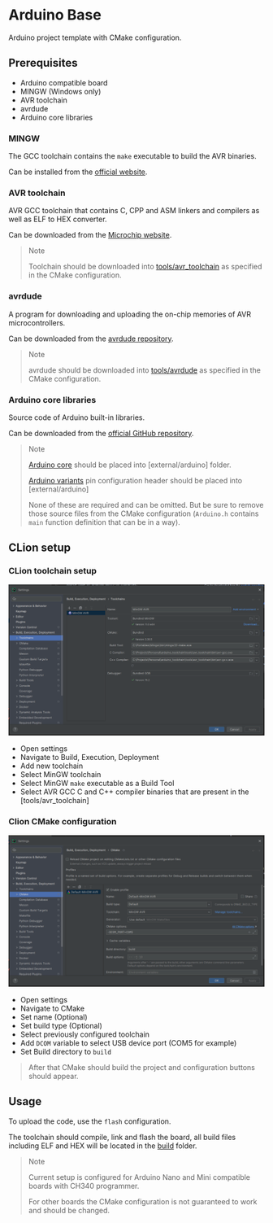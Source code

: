 # Arduino Base

Arduino project template with CMake configuration.

## Prerequisites

- Arduino compatible board
- MINGW (Windows only)
- AVR toolchain
- avrdude
- Arduino core libraries

### MINGW

The GCC toolchain contains the `make` executable to build the AVR binaries.

Can be installed from the [official website](https://www.mingw-w64.org/downloads/).

### AVR toolchain

AVR GCC toolchain that contains C, CPP and ASM linkers and compilers as well as ELF to HEX converter.

Can be downloaded from the [Microchip website](https://www.microchip.com/en-us/tools-resources/develop/microchip-studio/gcc-compilers).

> Note
> 
> Toolchain should be downloaded into [tools/avr_toolchain](tools/avr_toolchain) as specified in the CMake configuration.

### avrdude

A program for downloading and uploading the on-chip memories of AVR microcontrollers.

Can be downloaded from the [avrdude repository](https://github.com/avrdudes/avrdude).

> Note
> 
> avrdude should be downloaded into [tools/avrdude](tools/avrdude) as specified in the CMake configuration.

### Arduino core libraries

Source code of Arduino built-in libraries.

Can be downloaded from the [official GitHub repository](https://github.com/arduino/ArduinoCore-avr/).

> Note
> 
> [Arduino core](https://github.com/arduino/ArduinoCore-avr/tree/master/cores/arduino) should be placed into [external/arduino] folder.
> 
> [Arduino variants](https://github.com/arduino/ArduinoCore-avr/tree/master/variants) pin configuration header should be placed into [external/arduino]
> 
> None of these are required and can be omitted. But be sure to remove those source files from the CMake configuration (`Arduino.h` contains `main` function definition that can be in a way).

## CLion setup

### CLion toolchain setup

![Clion toolchain configuration](docs/clion_toolchain_configuration.png)

- Open settings
- Navigate to Build, Execution, Deployment
- Add new toolchain
- Select MinGW toolchain
- Select MinGW `make` executable as a Build Tool
- Select AVR GCC C and C++ compiler binaries that are present in the [tools/avr_toolchain]

### Clion CMake configuration

![Clion Cmake configuration](docs/clion_cmake_configuration.png)

- Open settings
- Navigate to CMake
- Set name (Optional)
- Set build type (Optional)
- Select previously configured toolchain
- Add `DCOM` variable to select USB device port (COM5 for example)
- Set Build directory to `build`

> After that CMake should build the project and configuration buttons should appear.

## Usage

To upload the code, use the `flash` configuration. 

The toolchain should compile, link and flash the board, all build files including ELF and HEX will be located in the [build](build) folder.

> Note
> 
> Current setup is configured for Arduino Nano and Mini compatible boards with CH340 programmer.
> 
> For other boards the CMake configuration is not guaranteed to work and should be changed.
